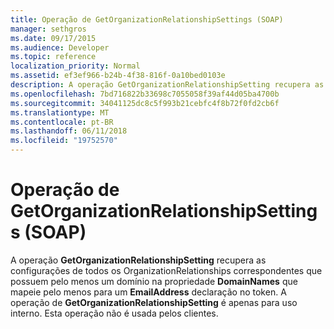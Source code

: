 ```yaml
---
title: Operação de GetOrganizationRelationshipSettings (SOAP)
manager: sethgros
ms.date: 09/17/2015
ms.audience: Developer
ms.topic: reference
localization_priority: Normal
ms.assetid: ef3ef966-b24b-4f38-816f-0a10bed0103e
description: A operação GetOrganizationRelationshipSetting recupera as configurações de todos os OrganizationRelationships correspondentes que possuem pelo menos um domínio na propriedade DomainNames que mapeie para pelo menos a um EmailAddress declaração no token. A operação de GetOrganizationRelationshipSetting é apenas para uso interno. Esta operação não é usada pelos clientes.
ms.openlocfilehash: 7bd716822b33698c7055058f39af44d05ba4700b
ms.sourcegitcommit: 34041125dc8c5f993b21cebfc4f8b72f0fd2cb6f
ms.translationtype: MT
ms.contentlocale: pt-BR
ms.lasthandoff: 06/11/2018
ms.locfileid: "19752570"
---
```

# <a name="getorganizationrelationshipsettings-operation-soap"></a>Operação de GetOrganizationRelationshipSettings (SOAP)

A operação **GetOrganizationRelationshipSetting** recupera as configurações de todos os OrganizationRelationships correspondentes que possuem pelo menos um domínio na propriedade **DomainNames** que mapeie pelo menos para um **EmailAddress** declaração no token. A operação de **GetOrganizationRelationshipSetting** é apenas para uso interno. Esta operação não é usada pelos clientes. 
  

